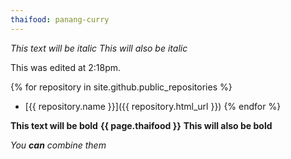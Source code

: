 ```yaml
---
thaifood: panang-curry
---
```


*This text will be italic*
_This will also be italic_

This was edited at 2:18pm.

{% for repository in site.github.public_repositories %}
  * [{{ repository.name }}]({{ repository.html_url }})
{% endfor %}

**This text will be bold**
**{{ page.thaifood }}**
__This will also be bold__

_You **can** combine them_

